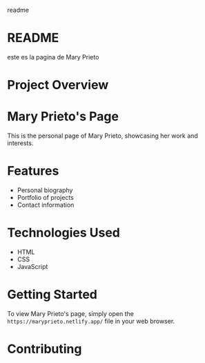 readme

# README

este es la pagina de Mary Prieto

# Project Overview

# Mary Prieto's Page

This is the personal page of Mary Prieto, showcasing her work and interests.

# Features

- Personal biography
- Portfolio of projects
- Contact information

# Technologies Used

- HTML
- CSS
- JavaScript

# Getting Started

To view Mary Prieto's page, simply open the `https://maryprieto.netlify.app/` file in your web browser.

# Contributing
